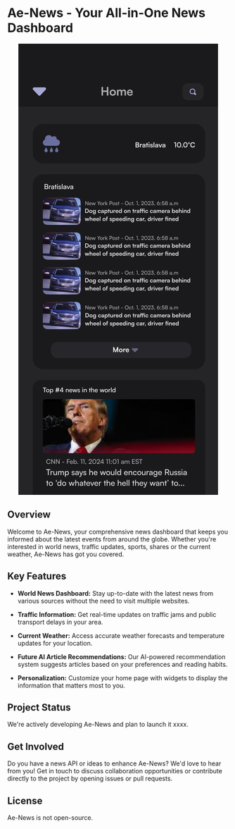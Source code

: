 # Ae-News - Your All-in-One News Dashboard

<p align="center">
  <img src=".github/preview.svg">
</p>


## Overview

Welcome to Ae-News, your comprehensive news dashboard that keeps you informed about the latest events from around the globe. Whether you're interested in world news, traffic updates, sports, shares or the current weather, Ae-News has got you covered.

## Key Features

- **World News Dashboard:** Stay up-to-date with the latest news from various sources without the need to visit multiple websites.

- **Traffic Information:** Get real-time updates on traffic jams and public transport delays in your area.

- **Current Weather:** Access accurate weather forecasts and temperature updates for your location.

- **Future AI Article Recommendations:** Our AI-powered recommendation system suggests articles based on your preferences and reading habits.

- **Personalization:** Customize your home page with widgets to display the information that matters most to you.

## Project Status

We're actively developing Ae-News and plan to launch it xxxx.

## Get Involved

Do you have a news API or ideas to enhance Ae-News? We'd love to hear from you! Get in touch to discuss collaboration opportunities or contribute directly to the project by opening issues or pull requests.

## License
      
Ae-News is not open-source.
